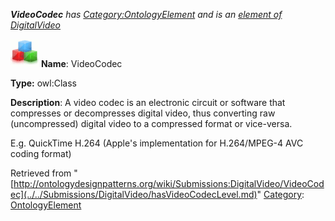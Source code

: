 ___VideoCodec__ has [Category:OntologyElement](../../Category/OntologyElement.md "Category:OntologyElement") and is an [element of](../../Property/ElementOf.md "Property:ElementOf") [DigitalVideo](../../Submissions/DigitalVideo.md "Submissions:DigitalVideo")_


  




[![Class](../../images/thumb/2/27/Class.gif/45px-Class.gif)](../../Image/Class.gif.md "Class")
__Name__: VideoCodec 


__Type:__ owl:Class 


__Description__: A video codec is an electronic circuit or software that compresses or decompresses digital video, thus converting raw (uncompressed) digital video to a compressed format or vice-versa. 


E.g. QuickTime H.264 (Apple's implementation for H.264/MPEG-4 AVC coding format)





Retrieved from "[http://ontologydesignpatterns.org/wiki/Submissions:DigitalVideo/VideoCodec](../../Submissions/DigitalVideo/hasVideoCodecLevel.md)"
 [Category](http://ontologydesignpatterns.org/wiki/Special:Categories "Special:Categories"): [OntologyElement](../../Category/OntologyElement.md "Category:OntologyElement")